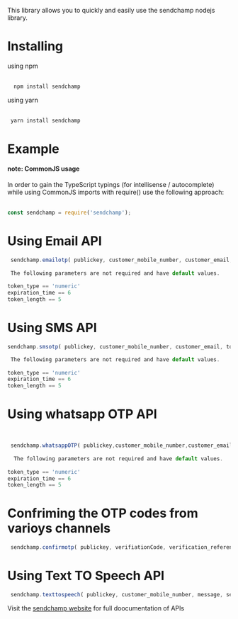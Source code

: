 This library allows you to quickly and easily use the sendchamp nodejs library. 
<h1>Installing</h1>
using npm<br><br>

```javascript
  npm install sendchamp

```
using yarn<br><br>

```javascript
 yarn install sendchamp

```


<h1>Example</h1>

<h4>note: CommonJS usage</h4>

In order to gain the TypeScript typings (for intellisense / autocomplete) while using CommonJS imports with require() use the following approach:<br><br>

```javascript
const sendchamp = require('sendchamp');

```


<h1>Using Email API</h1>

```javascript
 sendchamp.emailotp( publickey, customer_mobile_number, customer_email, token_type, token_length, expiration_time, etadata )
 
 The following parameters are not required and have default values.
 
token_type == 'numeric'
expiration_time == 6
token_length == 5

```
  

 
 <h1>Using SMS API</h1>
 
 
 
 
```javascript
sendchamp.smsotp( publickey, customer_mobile_number, customer_email, token_type, token_length, expiration_time, metadata )

 The following parameters are not required and have default values.
 
token_type == 'numeric'
expiration_time == 6
token_length == 5


```
 
  
 
 
  <h1>Using whatsapp OTP API</h1>
  
  
  
```javascript


 sendchamp.whatsappOTP( publickey,customer_mobile_number,customer_email,token_type,token_length,expiration_time,metadata )
 
  The following parameters are not required and have default values.
 
token_type == 'numeric'
expiration_time == 6
token_length == 5

```



 <h1>Confriming the OTP codes from varioys channels</h1>
  
  
  
```javascript
 sendchamp.confirmotp( publickey, verifiationCode, verification_reference )
```
  



  <h1>Using Text TO Speech API</h1>
  
  
  
```javascript
 sendchamp.texttospeech( publickey, customer_mobile_number, message, sender_name)
```
  
  

Visit the <a href='https://docs.sendchamp.com/'>sendchamp website</a> for full doocumentation of APIs
